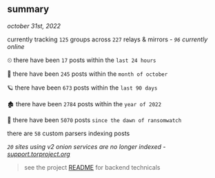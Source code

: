 
## summary
_october 31st, 2022_

currently tracking `125` groups across `227` relays & mirrors - _`96` currently online_

⏲ there have been `17` posts within the `last 24 hours`

🦈 there have been `245` posts within the `month of october`

🪐 there have been `673` posts within the `last 90 days`

🏚 there have been `2784` posts within the `year of 2022`

🦕 there have been `5070` posts `since the dawn of ransomwatch`

there are `58` custom parsers indexing posts

_`20` sites using v2 onion services are no longer indexed - [support.torproject.org](https://support.torproject.org/onionservices/v2-deprecation/)_

> see the project [README](https://github.com/joshhighet/ransomwatch#ransomwatch--) for backend technicals
